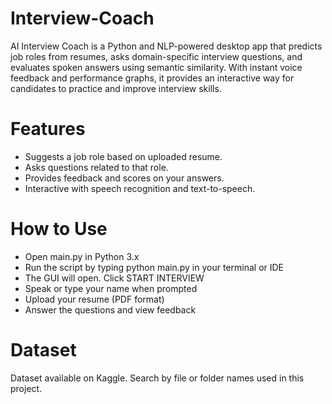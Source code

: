 # Interview-Coach
AI Interview Coach is a Python and NLP-powered desktop app that predicts job roles from resumes, asks domain-specific interview questions, and evaluates spoken answers using semantic similarity. With instant voice feedback and performance graphs, it provides an interactive way for candidates to practice and improve interview skills.


# Features
- Suggests a job role based on uploaded resume.
- Asks questions related to that role.
- Provides feedback and scores on your answers.
- Interactive with speech recognition and text-to-speech.

# How to Use
- Open main.py in Python 3.x
- Run the script by typing python main.py in your terminal or IDE
- The GUI will open. Click START INTERVIEW
- Speak or type your name when prompted
- Upload your resume (PDF format)
- Answer the questions and view feedback

# Dataset
Dataset available on Kaggle. Search by file or folder names used in this project.
